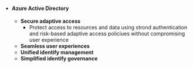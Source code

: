 - #### **Azure Active Directory**
	- **Secure adaptive access**
		- Protect access to resources and data using strond authentication and risk-based adaptive access policiues without compromising user experience
	- **Seamless user experiences**
	- **Unified identify management**
	- **Simplified identify governance**